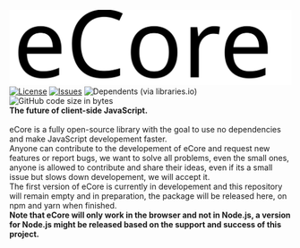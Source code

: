 ![Logo](./logo.svg)<br>
[![License](https://img.shields.io/github/license/Power-Up-Studio/eCore.svg)](https://github.com/Power-Up-Studio/eCore/blob/main/LICENSE)
[![Issues](https://img.shields.io/github/issues/Power-Up-Studio/eCore.svg)](https://github.com/Power-Up-Studio/eCore/issues)
![Dependents (via libraries.io)](https://img.shields.io/librariesio/dependents/npm/e-core)
![GitHub code size in bytes](https://img.shields.io/github/languages/code-size/Power-Up-Studio/eCore)<br>
**The future of client-side JavaScript.**<br><br>
eCore is a fully open-source library with the goal to use no dependencies and make JavaScript developement faster.<br>
Anyone can contribute to the developement of eCore and request new features or report bugs, we want to solve all problems, even the small ones, anyone is allowed to contribute and share their ideas, even if its a small issue but slows down developement, we will accept it.<br>
The first version of eCore is currently in developement and this repository will remain empty and in preparation, the package will be released here, on npm and yarn when finished.<br>
**Note that eCore will only work in the browser and not in Node.js, a version for Node.js might be released based on the support and success of this project.**
